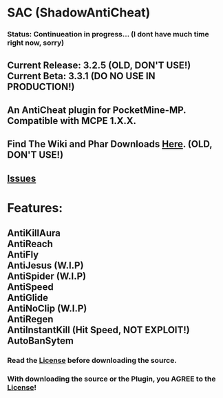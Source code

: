 # SAC (ShadowAntiCheat)

### Status: Continueation in progress... (I dont have much time right now, sorry)

## Current Release: 3.2.5 (OLD, DON'T USE!)<br>Current Beta: 3.3.1 (DO NO USE IN PRODUCTION!)

## An AntiCheat plugin for PocketMine-MP.<br>Compatible with MCPE 1.X.X.

## Find The Wiki and Phar Downloads [Here](https://github.com/DarkWav/ShadowAntiCheat/wiki). (OLD, DON'T USE!)

## [Issues](https://github.com/DarkWav/SAC/issues)

# Features:<br>
## AntiKillAura<br>AntiReach<br>AntiFly<br>AntiJesus (W.I.P)<br>AntiSpider (W.I.P)<br>AntiSpeed<br>AntiGlide<br>AntiNoClip (W.I.P)<br>AntiRegen<br>AntiInstantKill (Hit Speed, NOT EXPLOIT!)<br>AutoBanSytem

### Read the [License](https://github.com/DarkWav/ShadowAntiCheat/blob/master/LICENSE.md) before downloading the source.
### With downloading the source or the Plugin, you AGREE to the [License](https://github.com/DarkWav/ShadowAntiCheat/blob/master/LICENSE.md)!
